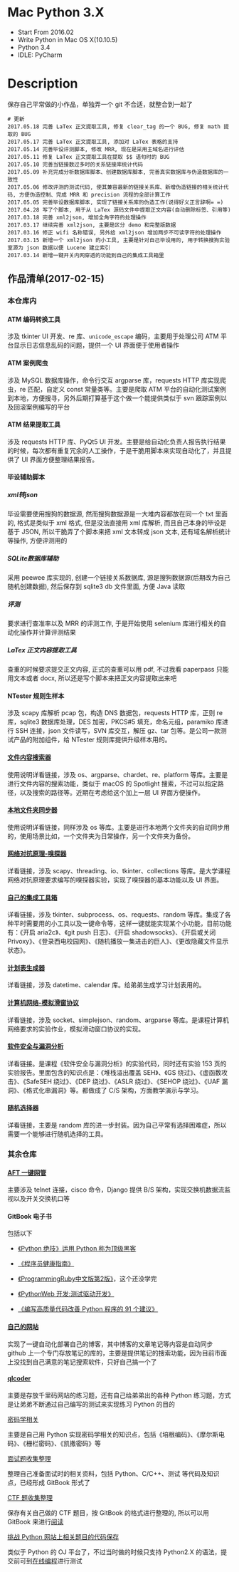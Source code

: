 # Mac Python 3.X
* Start From 2016.02
* Write Python in Mac OS X(10.10.5)
* Python 3.4
* IDLE: PyCharm

# Description
保存自己平常做的小作品，单独弄一个 git 不合适，就整合到一起了

```shell
# 更新
2017.05.18 完善 LaTex 正文提取工具, 修复 clear_tag 的一个 BUG, 修复 math 提取的 BUG
2017.05.17 完善 LaTex 正文提取工具, 添加对 LaTex 表格的支持
2017.05.14 完善毕设评测脚本, 修改 MRR, 现在是采用主域名进行评估
2017.05.11 修复 LaTex 正文提取工具在提取 $$ 语句时的 BUG
2017.05.10 完善当链接数过多时的关系链接库统计代码
2017.05.09 补充完成分析数据库脚本、创建数据库脚本, 完善真实数据库与伪造数据库的一致性
2017.05.06 修改评测的测试代码, 使其兼容最新的链接关系库、新增伪造链接的相关统计代码, 方便伪造控制、完成 MRR 和 precision 流程的全部计算工作
2017.05.05 完善毕设数据库脚本, 实现了链接关系库的伪造工作(说得好义正言辞啊= =)
2017.04.28 写了个脚本, 用于从 LaTex 源码文件中提取正文内容(自动删除标签、引用等)
2017.03.18 完善 xml2json, 增加全角字符的处理操作
2017.03.17 继续完善 xml2json, 主要是区分 demo 和完整版数据
2017.03.16 修正 wifi 名称错误, 另外给 xml2json 增加两步不可读字符的处理操作
2017.03.15 新增一个 xml2json 的小工具, 主要是针对自己毕设用的, 用于转换搜狗实验室源为 json 数据以便 Lucene 建立索引
2017.03.14 新增一键开关内网穿透的功能到自己的集成工具箱里
```

## 作品清单(2017-02-15)

### 本仓库内

####  ATM 编码转换工具

涉及 tkinter UI 开发、re 库、`unicode_escape` 编码，主要用于处理公司 ATM 平台显示日志信息乱码的问题，提供一个 UI 界面便于使用者操作

####  ATM 案例爬虫

涉及 MySQL 数据库操作，命令行交互 argparse 库，requests HTTP 库实现爬虫，re 匹配，自定义 const 常量类等。主要是爬取 ATM 平台的自动化测试案例到本地，方便搜寻，另外后期打算基于这个做一个能提供类似于 svn 跟踪案例以及回滚案例编写的平台

#### ATM 结果提取工具

涉及 requests HTTP 库、PyQt5 UI 开发。主要是给自动化负责人报告执行结果的时候，每次都有重复冗余的人工操作，于是干脆用脚本来实现自动化了，并且提供了 UI 界面方便整理结果报告。

#### 毕设辅助脚本

##### xml转json

毕设需要使用搜狗的数据源, 然而搜狗数据源是一大堆内容都放在同一个 txt 里面的, 格式是类似于 xml 格式, 但是没法直接用 xml 库解析, 而且自己本身的毕设是基于 JSON, 所以干脆弄了个脚本来把 xml 文本转成 json 文本, 还有域名解析统计等操作, 方便评测用的

##### SQLite数据库辅助

采用 peewee 库实现的, 创建一个链接关系数据库, 源是搜狗数据源(后期改为自己随机创建数据), 然后保存到 sqlite3 db 文件里面, 方便 Java 读取

##### 评测

要求进行查准率以及 MRR 的评测工作, 于是开始使用 selenium 库进行相关的自动化操作并计算评测结果

##### LaTex 正文内容提取工具

查重的时候要求提交正文内容, 正式的查重可以用 pdf, 不过我看 paperpass 只能用文本或者 docx, 所以还是写个脚本来把正文内容提取出来吧

#### NTester 规则生样本

涉及 scapy 库解析 pcap 包，构造 DNS 数据包，requests HTTP 库，正则 re 库，sqlite3 数据库处理，DES 加密，PKCS#5 填充，命名元组，paramiko 库进行 SSH 连接，json 文件读写，SVN 库交互，解压 gz、tar 包等。是公司一款测试产品的附加组件，给 NTester 规则库提供升级样本用的。

#### [文件内容搜索器](https://github.com/L1nwatch/Mac-Python-3.X/blob/master/%E6%96%87%E4%BB%B6%E5%86%85%E5%AE%B9%E6%90%9C%E7%B4%A2%E5%99%A8/readme.md)

使用说明详看链接，涉及 os、argparse、chardet、re、platform 等库。主要是进行文件内容的搜索功能，类似于 macOS 的 Spotlight 搜索，不过可以指定路径，以及搜索的路径等。近期在考虑给这个加上一层 UI 界面方便操作。

#### [本地文件夹同步器](https://github.com/L1nwatch/Mac-Python-3.X/blob/master/%E6%9C%AC%E5%9C%B0%E6%96%87%E4%BB%B6%E5%A4%B9%E5%90%8C%E6%AD%A5%E5%99%A8/README.md)

使用说明详看链接，同样涉及 os 等库。主要是进行本地两个文件夹的自动同步用的，使用场景比如，一个文件夹为日常操作，另一个文件夹为备份。

#### [网络对抗原理-嗅探器](https://github.com/L1nwatch/Mac-Python-3.X/blob/master/%E7%BD%91%E7%BB%9C%E5%AF%B9%E6%8A%97%E5%8E%9F%E7%90%86/readme.md)

详看链接，涉及 scapy、threading、io、tkinter、collections 等库。是大学课程网络对抗原理要求编写的嗅探器实验，实现了嗅探器的基本功能以及 UI 界面。

#### [自己的集成工具箱](https://github.com/L1nwatch/Mac-Python-3.X/blob/master/%E8%87%AA%E5%B7%B1%E7%9A%84%E9%9B%86%E6%88%90%E5%B7%A5%E5%85%B7%E7%AE%B1/readme.md)

详看链接，涉及 tkinter、subprocess、os、requests、random 等库。集成了各种平时需要用的小工具以及一键命令等，这样一键就能实现某个小功能，目前功能有：《开启 aria2c》、《git push 日志》、《开启 shadowsocks》、《开启或关闭 Privoxy》、《登录西电校园网》、《随机播放一集进击的巨人》、《更改隐藏文件显示状态》。

#### [计划表生成器](https://github.com/L1nwatch/Mac-Python-3.X/blob/master/%E8%AE%A1%E5%88%92%E8%A1%A8%E7%94%9F%E6%88%90%E5%99%A8/readme.md)

详看链接，涉及 datetime、calendar 库。给弟弟生成学习计划表用的。

#### [计算机网络-模拟滑窗协议](https://github.com/L1nwatch/Mac-Python-3.X/blob/master/%E8%AE%A1%E7%AE%97%E6%9C%BA%E7%BD%91%E7%BB%9C/readme.md)

详看链接，涉及 socket、simplejson、random、argparse 等库。是课程计算机网络要求的实验作业，模拟滑动窗口协议的实现。

#### [软件安全与漏洞分析](https://github.com/L1nwatch/Mac-Python-3.X/blob/master/%E8%BD%AF%E4%BB%B6%E5%AE%89%E5%85%A8%E4%B8%8E%E6%BC%8F%E6%B4%9E%E5%88%86%E6%9E%90/readme.md)

详看链接。是课程《软件安全与漏洞分析》的实验代码，同时还有实验 153 页的实验报告。里面包含的知识点是：《堆栈溢出覆盖 SEH》、《GS 绕过》、《虚函数攻击》、《SafeSEH 绕过》、《DEP 绕过》、《ASLR 绕过》、《SEHOP 绕过》、《UAF 漏洞》、《格式化串漏洞》等。都做成了 C/S 架构，方面教学演示与学习。

#### [随机选择器](https://github.com/L1nwatch/Mac-Python-3.X/blob/master/%E9%9A%8F%E6%9C%BA%E9%80%89%E6%8B%A9%E5%99%A8/readme.md)

详看链接，主要是 random 库的进一步封装。因为自己平常有选择困难症，所以需要一个能够进行随机选择的工具。

### 其余仓库

#### [AFT 一键网管](https://github.com/L1nwatch/sangfor_tools_hub)

主要涉及 telnet 连接，cisco 命令，Django 提供 B/S 架构，实现交换机数据流监视以及开关交换机口等

#### GitBook 电子书

包括以下

*   [《Python 绝技》运用 Python 称为顶级黑客](https://github.com/L1nwatch/violent-python)


*   [《程序员健康指南》](https://github.com/L1nwatch/it_people_healthy)
*   [《ProgrammingRuby中文版第2版》](https://github.com/L1nwatch/Programming_Ruby_zhCN_gitbook)，这个还没学完
*   [《PythonWeb 开发:测试驱动开发》](https://github.com/L1nwatch/PythonWeb)
*   [《编写高质量代码改善 Python 程序的 91 个建议》](https://github.com/L1nwatch/writing_solid_python_code_gitbook)

#### [自己的网站](https://github.com/L1nwatch/my_blog_source)

实现了一键自动化部署自己的博客，其中博客的文章笔记等内容是自动同步 github 上一个专门存放笔记的库的，主要是提供笔记的搜索功能，因为目前市面上没找到自己满意的笔记搜索软件，只好自己搞一个了

#### [qlcoder](https://github.com/L1nwatch/qlcoder)

主要是存放千里码网站的练习题，还有自己给弟弟出的各种 Python 练习题，方式是让弟弟不断通过自己编写的测试来实现练习 Python 的目的

[密码学相关](https://github.com/L1nwatch/about-cryptography)

主要是自己用 Python 实现密码学相关的知识点，包括《培根编码》、《摩尔斯电码》、《栅栏密码》、《凯撒密码》等

[面试题收集整理](https://github.com/L1nwatch/interview_collect)

整理自己准备面试时的相关资料，包括 Python、C/C++、测试 等代码及知识点，已经形成 GitBook 形式了

[CTF 题收集整理](https://github.com/L1nwatch/CTF)

保存有关自己做的 CTF 题目，按 GitBook 的格式进行整理的, 所以可以用 GitBook 来进行[阅读](https://l1nwatch.gitbooks.io/ctf/content/)

[挑战 Python 网站上相关题目的代码保存](https://github.com/L1nwatch/challenge-Python)

类似于 Python 的 OJ 平台了，不过当时做的时候只支持 Python2.X 的语法，提交前可到[在线编程](http://www.pythontip.com/coding/run)进行测试